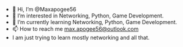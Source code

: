 - 👋 Hi, I’m @Maxapogee56
- 👀 I’m interested in Networking, Python, Game Development.
- 🌱 I’m currently learning Networking, Python, Game Development.
- 📫 How to reach me max.apogee56@outlook.com
- I am just trying to learn mostly networking and all that.

<!---
Maxapogee56/Maxapogee56 is a ✨ special ✨ repository because its `README.md` (this file) appears on your GitHub profile.
You can click the Preview link to take a look at your changes.
--->
